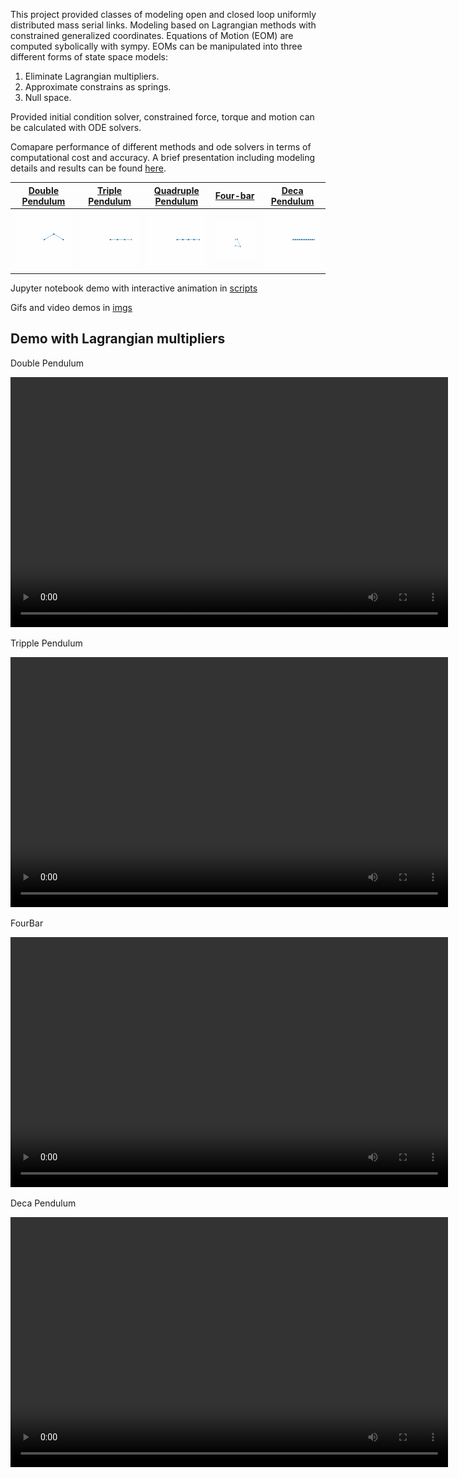 This project provided classes of modeling open and closed loop uniformly distributed mass serial links. Modeling based on Lagrangian methods with constrained generalized coordinates. Equations of Motion (EOM) are computed sybolically with sympy. EOMs can be manipulated into three different forms of state space models:

1. Eliminate Lagrangian multipliers.
2. Approximate constrains as springs.
3. Null space.

Provided initial condition solver, constrained force, torque and motion can be calculated with ODE solvers. 

Comapare performance of different methods and ode solvers in terms of computational cost and accuracy. A brief presentation including modeling details and results can be found [here](https://github.com/ylin62/Constrained-Forward-Dynamic-Simulation-of-Multi-Links/blob/gh-pages/Serial_links.pdf).

[Double Pendulum](https://github.com/ylin62/Constrained-Forward-Dynamic-Simulation-of-Multi-Links/blob/gh-pages/scripts/ExplicitModel_Double_Pendulum.ipynb) | [Triple Pendulum](https://github.com/ylin62/Constrained-Forward-Dynamic-Simulation-of-Multi-Links/blob/gh-pages/scripts/ExplicitModel_Triple_Pendulum.ipynb) | [Quadruple Pendulum](https://github.com/ylin62/Constrained-Forward-Dynamic-Simulation-of-Multi-Links/blob/gh-pages/scripts/ExplicitModel_Quadruple_Pendulum.ipynb) | [Four-bar](https://github.com/ylin62/Constrained-Forward-Dynamic-Simulation-of-Multi-Links/blob/gh-pages/scripts/ExplicitModel_Fourbar.ipynb) | [Deca Pendulum](https://github.com/ylin62/Constrained-Forward-Dynamic-Simulation-of-Multi-Links/blob/gh-pages/scripts/ExplicitModel_Deca_Pendulum.ipynb)
--------------- | --------------- | ------------------ | -------- | -------------
![](imgs/DoublePendulum.gif) | ![](imgs/TriplePendulum.gif) | ![](imgs/QuadruplePendulum.gif) | ![](imgs/Fourbar.gif) | ![](imgs/DecaPendulum.gif)

Jupyter notebook demo with interactive animation in [scripts](https://github.com/ylin62/Constrained-Forward-Dynamic-Simulation-of-Multi-Links/tree/gh-pages/scripts)

Gifs and video demos in [imgs](https://github.com/ylin62/Constrained-Forward-Dynamic-Simulation-of-Multi-Links/tree/gh-pages/imgs)

## Demo with Lagrangian multipliers

Double Pendulum
<p align="center">
<video src="imgs/DoublePendulum.mp4" width="700" height="400" controls></video>
</p>

Tripple Pendulum
<p align="center">
<video src="imgs/TriplePendulum.mp4" width="700" height="400" controls></video>
</p>

FourBar
<p align="center">
<video src="imgs/Fourbar.mp4" width="700" height="400" controls></video>
</p>

Deca Pendulum
<p align="center">
<video src="imgs/DecaPendulum.mp4" width="700" height="400" controls></video>
</p>


<!-- ### Jekyll Themes

Your Pages site will use the layout and styles from the Jekyll theme you have selected in your [repository settings](https://github.com/ylin62/Constrained-Forward-Dynamic-Simulation-of-Multi-Links/settings). The name of this theme is saved in the Jekyll `_config.yml` configuration file.

### Support or Contact

Having trouble with Pages? Check out our [documentation](https://docs.github.com/categories/github-pages-basics/) or [contact support](https://support.github.com/contact) and we’ll help you sort it out. -->
